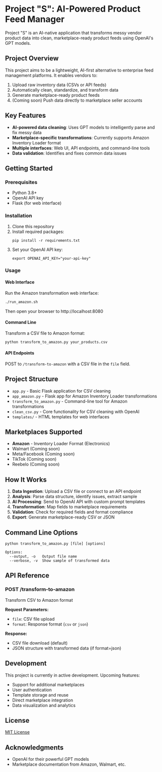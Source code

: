 # Project "S": AI-Powered Product Feed Manager

Project "S" is an AI-native application that transforms messy vendor product data into clean, marketplace-ready product feeds using OpenAI's GPT models.

## Project Overview

This project aims to be a lightweight, AI-first alternative to enterprise feed management platforms. It enables vendors to:

1. Upload raw inventory data (CSVs or API feeds)
2. Automatically clean, standardize, and transform data
3. Generate marketplace-ready product feeds
4. (Coming soon) Push data directly to marketplace seller accounts

## Key Features

- **AI-powered data cleaning**: Uses GPT models to intelligently parse and fix messy data
- **Marketplace-specific transformations**: Currently supports Amazon Inventory Loader format
- **Multiple interfaces**: Web UI, API endpoints, and command-line tools
- **Data validation**: Identifies and fixes common data issues

## Getting Started

### Prerequisites

- Python 3.8+
- OpenAI API key
- Flask (for web interface)

### Installation

1. Clone this repository
2. Install required packages:
   ```
   pip install -r requirements.txt
   ```
3. Set your OpenAI API key:
   ```
   export OPENAI_API_KEY="your-api-key"
   ```

### Usage

#### Web Interface

Run the Amazon transformation web interface:

```bash
./run_amazon.sh
```

Then open your browser to http://localhost:8080

#### Command Line

Transform a CSV file to Amazon format:

```bash
python transform_to_amazon.py your_products.csv
```

#### API Endpoints

POST to `/transform-to-amazon` with a CSV file in the `file` field.

## Project Structure

- `app.py` - Basic Flask application for CSV cleaning
- `app_amazon.py` - Flask app for Amazon Inventory Loader transformations
- `transform_to_amazon.py` - Command-line tool for Amazon transformations
- `clean_csv.py` - Core functionality for CSV cleaning with OpenAI
- `templates/` - HTML templates for web interfaces

## Marketplaces Supported

- **Amazon** - Inventory Loader Format (Electronics)
- Walmart (Coming soon)
- Meta/Facebook (Coming soon)
- TikTok (Coming soon)
- Reebelo (Coming soon)

## How It Works

1. **Data Ingestion**: Upload a CSV file or connect to an API endpoint
2. **Analysis**: Parse data structure, identify issues, extract sample
3. **AI Processing**: Send to OpenAI API with custom prompt templates
4. **Transformation**: Map fields to marketplace requirements
5. **Validation**: Check for required fields and format compliance
6. **Export**: Generate marketplace-ready CSV or JSON

## Command Line Options

```
python transform_to_amazon.py [file] [options]

Options:
  --output, -o   Output file name
  --verbose, -v  Show sample of transformed data
```

## API Reference

### POST /transform-to-amazon

Transform CSV to Amazon format

**Request Parameters:**
- `file`: CSV file upload
- `format`: Response format (`csv` or `json`)

**Response:**
- CSV file download (default)
- JSON structure with transformed data (if format=json)

## Development

This project is currently in active development. Upcoming features:

- Support for additional marketplaces
- User authentication
- Template storage and reuse
- Direct marketplace integration
- Data visualization and analytics

## License

[MIT License](LICENSE)

## Acknowledgments

- OpenAI for their powerful GPT models
- Marketplace documentation from Amazon, Walmart, etc.